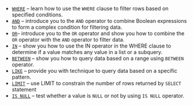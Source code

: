 - [``WHERE``](http://www.mysqltutorial.org/mysql-where/) – learn how to use the ``WHERE`` clause to filter rows based on specified conditions.
- [``AND``](http://www.mysqltutorial.org/mysql-and/) – introduce you to the ``AND`` operator to combine Boolean expressions to form a complex condition for filtering data.
- [``OR``](http://www.mysqltutorial.org/mysql-or/)– introduce you to the ``OR`` operator and show you how to combine the ``OR`` operator with the ``AND`` operator to filter data.
- [``IN``](http://www.mysqltutorial.org/sql-in.aspx) – show you how to use the IN operator in the WHERE clause to determine if a value matches any value in a list or a subquery.
- [``BETWEEN``](http://www.mysqltutorial.org/mysql-between) – show you how to query data based on a range using ``BETWEEN`` operator.
- [``LIKE``](http://www.mysqltutorial.org/mysql-like/)  – provide you with technique to query data based on a specific pattern.
- [``LIMIT``](http://www.mysqltutorial.org/mysql-limit.aspx) – use LIMIT to constrain the number of rows returned by ``SELECT`` statement
- [``IS NULL``](http://www.mysqltutorial.org/mysql-is-null/) – test whether a value is ``NULL`` or not by using ``IS NULL`` operator.